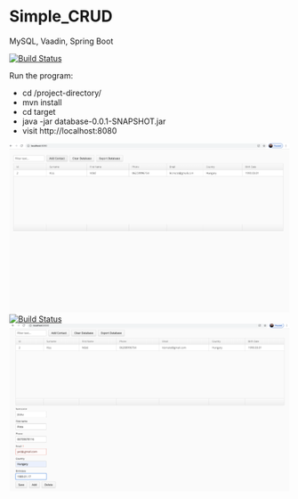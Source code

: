 # Simple_CRUD
MySQL, Vaadin, Spring Boot

[![Build Status](https://travis-ci.org/HuserB8927/Simple_CRUD.svg?branch=master)](https://travis-ci.org/HuserB8927/Simple_CRUD)

Run the program:

- cd /project-directory/
- mvn install
- cd target
- java -jar database-0.0.1-SNAPSHOT.jar
- visit http://localhost:8080

![](images/Screenshot%202019-12-21%20at%2011.01.15.png)
[![Build Status](https://travis-ci.org/HuserB8927/Simple_CRUD.svg?branch=master)](https://travis-ci.org/HuserB8927/Simple_CRUD)
![](images/Screenshot%202019-12-21%20at%2011.05.00.png)
